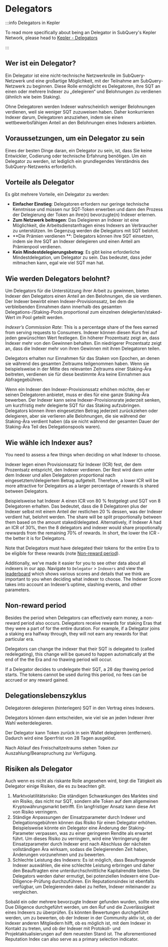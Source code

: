 # Delegators

:::info Delegators in Kepler

To read more specifically about being an Delegator in SubQuery's Kepler Network, please head to [Kepler - Delegators](./kepler/delegators.md)

:::

## Wer ist ein Delegator?

Ein Delegator ist eine nicht-technische Netzwerkrolle im SubQuery-Netzwerk und eine großartige Möglichkeit, mit der Teilnahme am SubQuery-Netzwerk zu beginnen. Diese Rolle ermöglicht es Delegatoren, ihre SQT an einen oder mehrere Indexer zu „delegieren“ und Belohnungen zu verdienen (ähnlich wie beim Staking).

Ohne Delegatoren werden Indexer wahrscheinlich weniger Belohnungen verdienen, weil sie weniger SQT zuzuweisen haben. Daher konkurrieren Indexer darum, Delegatoren anzuziehen, indem sie einen wettbewerbsfähigen Anteil an den Belohnungen eines Indexers anbieten.

## Voraussetzungen, um ein Delegator zu sein

Eines der besten Dinge daran, ein Delegator zu sein, ist, dass Sie keine Entwickler, Codierung oder technische Erfahrung benötigen. Um ein Delegator zu werden, ist lediglich ein grundlegendes Verständnis des SubQuery-Netzwerks erforderlich.

## Vorteile als Delegator

Es gibt mehrere Vorteile, ein Delegator zu werden:

- **Einfacher Einstieg**: Delegatoren erfordern nur geringe technische Kenntnisse und müssen nur SQT-Token erwerben und dann den Prozess der Delegierung der Token an ihre(n) bevorzugte(n) Indexer erlernen.
- **Zum Netzwerk beitragen**: Das Delegieren an Indexer ist eine Möglichkeit, die Arbeitsdienstanfragen eines Indexers an Verbraucher zu unterstützen. Im Gegenzug werden die Delegators mit SQT belohnt.
- **Die Prämien verdienen **: Delegators können ihre SQT einsetzen, indem sie ihre SQT an Indexer delegieren und einen Anteil am Prämienpool verdienen.
- **Kein Mindestdelegierungsbetrag**: Es gibt keine erforderliche Mindestdelegation, um Delegator zu sein. Das bedeutet, dass jeder mitmachen kann, egal wie viel SQT man hat.

## Wie werden Delegators belohnt?

Um Delegators für die Unterstützung ihrer Arbeit zu gewinnen, bieten Indexer den Delegators einen Anteil an den Belohnungen, die sie verdienen. Der Indexer bewirbt einen Indexer-Provisionssatz, bei dem die verbleibenden Einnahmen dann innerhalb des gesamten Delegations-/Staking-Pools proportional zum einzelnen delegierten/staked-Wert im Pool geteilt werden.

_Indexer’s Commission Rate_: This is a percentage share of the fees earned from serving requests to Consumers. Indexer können diesen Kurs frei auf jeden gewünschten Wert festlegen. Ein höherer Prozentsatz zeigt an, dass Indexer mehr von den Gewinnen behalten. Ein niedrigerer Prozentsatz zeigt an, dass die Indexer mehr von ihren Gewinnen mit ihren Delegatoren teilen.

Delegators erhalten nur Einnahmen für das Staken von Epochen, an denen sie während des gesamten Zeitraums teilgenommen haben. Wenn sie beispielsweise in der Mitte des relevanten Zeitraums einer Staking-Ära beitreten, verdienen sie für diese bestimmte Ära keine Einnahmen aus Abfragegebühren.

Wenn ein Indexer den Indexer-Provisionssatz erhöhen möchte, den er seinen Delegatoren anbietet, muss er dies für eine ganze Staking-Ära bewerben. Der Indexer kann seine Indexer-Provisionsrate jederzeit senken, um kurzfristig mehr delegierte SQT für das Staking aufzubringen. Delegators können ihren eingesetzten Betrag jederzeit zurückziehen oder delegieren, aber sie verlieren alle Belohnungen, die sie während der Staking-Ära verdient haben (da sie nicht während der gesamten Dauer der Staking-Ära Teil des Delegationspools waren).

## Wie wähle ich Indexer aus?

You need to assess a few things when deciding on what Indexer to choose.

Indexer legen einen Provisionssatz für Indexer (ICR) fest, der dem Prozentsatz entspricht, den Indexer verdienen. Der Rest wird dann unter dem Indexer und allen Delegatoren proportional nach eingesetztem/delegiertem Betrag aufgeteilt. Therefore, a lower ICR will be more attractive for Delegators as a larger percentage of rewards is shared between Delegators.

Beispielsweise hat Indexer A einen ICR von 80 % festgelegt und SQT von 8 Delegatoren erhalten. Das bedeutet, dass die 8 Delegatoren plus der Indexer selbst mit einem Anteil der restlichen 20 % dessen, was der Indexer verdient hat, belohnt werden. The share will be split proportionally between them based on the amount staked/delegated. Alternatively, if Indexer A had an ICR of 30%, then the 8 delegators and indexer would share propotionally rewwards from the remaining 70% of rewards. In short, the lower the ICR - the better it is for Delegators.

Note that Delegators must have delegated their tokens for the entire Era to be eligible for these rewards (note [Non-reward period](#non-reward-period)).

Additionally, we've made it easier for you to see other data about all indexers in our app. Navigate to `Delegator` > `Indexers` and view the [leaderboard](https://kepler.subquery.network/delegator/indexers/top) which shows various scores and details that we think are important to you when deciding what indexer to choose. The Indexer Score takes into account an Indexer’s uptime, slashing events, and other parameters.

## Non-reward period

Besides the period when Delegators can effectively earn money, a non-reward period also occurs. Delegators receive rewards for staking Eras that they were a part of for the entire duration. For example, if a Delegator joins a staking era halfway through, they will not earn any rewards for that particular era.

Delegators can change the indexer that their SQT is delegated to (called redelegating), this change will be queued to happen automatically at the end of the the Era and no thawing period will occur.

If a Delegator decides to undelegate their SQT, a 28 day thawing period starts. The tokens cannot be used during this period, no fees can be accrued or any reward gained.

## Delegationslebenszyklus

Delegatoren delegieren (hinterlegen) SQT in den Vertrag eines Indexers.

Delegators können dann entscheiden, wie viel sie an jeden Indexer ihrer Wahl weiterdelegieren.

Der Delegator kann Token zurück in sein Wallet delegieren (entfernen). Dadurch wird eine Sperrfrist von 28 Tagen ausgelöst.

Nach Ablauf des Freischaltzeitraums stehen Token zur Auszahlung/Beanspruchung zur Verfügung.

## Risiken als Delegator

Auch wenn es nicht als riskante Rolle angesehen wird, birgt die Tätigkeit als Delegator einige Risiken, die es zu beachten gilt.

1. Marktvolatilitätsrisiko: Die ständigen Schwankungen des Marktes sind ein Risiko, das nicht nur SQT, sondern alle Token auf dem allgemeinen Kryptowährungsmarkt betrifft. Ein langfristiger Ansatz kann diese Art von Risiko verringern.
2. Ständige Anpassungen der Einsatzparameter durch Indexer und Delegationsgebühren können das Risiko für einen Delegator erhöhen. Beispielsweise könnte ein Delegator eine Änderung der Staking-Parameter verpassen, was zu einer geringeren Rendite als erwartet führt. Um dieses Risiko zu verringern, wird eine Verringerung der Einsatzparameter durch Indexer erst nach Abschluss der nächsten vollständigen Ära wirksam, sodass die Delegierenden Zeit haben, Änderungen vorzunehmen und zu bewerten.
3. Schlechte Leistung des Indexers: Es ist möglich, dass Beauftragende Indexer auswählen, die eine schlechte Leistung erbringen und daher den Beauftragten eine unterdurchschnittliche Kapitalrendite bieten. Die Delegators werden daher ermutigt, bei potenziellen Indexern eine Due-Diligence-Prüfung durchzuführen. Ein Reputationsindex ist ebenfalls verfügbar, um Delegierenden dabei zu helfen, Indexer miteinander zu vergleichen.

Sobald ein oder mehrere bevorzugte Indexer gefunden wurden, sollte eine Due Diligence durchgeführt werden, um den Ruf und die Zuverlässigkeit eines Indexers zu überprüfen. Es könnten Bewertungen durchgeführt werden, um zu bewerten, ob der Indexer in der Community aktiv ist, ob der Indexer anderen Mitgliedern hilft, ob es möglich ist, mit dem Indexer in Kontakt zu treten, und ob der Indexer mit Protokoll- und Projektaktualisierungen auf dem neuesten Stand ist. The aforementioned Reputation Index can also serve as a primary selection indicator.
